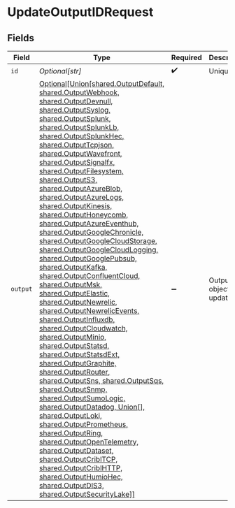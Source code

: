 # UpdateOutputIDRequest


## Fields

| Field                                                                                                                                                                                                                                                                                                                                                                                                                                                                                                                                                                                                                                                                                                                                                                                                                                                                                                                                                                                                                                                                                                                                                                                                                                            | Type                                                                                                                                                                                                                                                                                                                                                                                                                                                                                                                                                                                                                                                                                                                                                                                                                                                                                                                                                                                                                                                                                                                                                                                                                                             | Required                                                                                                                                                                                                                                                                                                                                                                                                                                                                                                                                                                                                                                                                                                                                                                                                                                                                                                                                                                                                                                                                                                                                                                                                                                         | Description                                                                                                                                                                                                                                                                                                                                                                                                                                                                                                                                                                                                                                                                                                                                                                                                                                                                                                                                                                                                                                                                                                                                                                                                                                      |
| ------------------------------------------------------------------------------------------------------------------------------------------------------------------------------------------------------------------------------------------------------------------------------------------------------------------------------------------------------------------------------------------------------------------------------------------------------------------------------------------------------------------------------------------------------------------------------------------------------------------------------------------------------------------------------------------------------------------------------------------------------------------------------------------------------------------------------------------------------------------------------------------------------------------------------------------------------------------------------------------------------------------------------------------------------------------------------------------------------------------------------------------------------------------------------------------------------------------------------------------------ | ------------------------------------------------------------------------------------------------------------------------------------------------------------------------------------------------------------------------------------------------------------------------------------------------------------------------------------------------------------------------------------------------------------------------------------------------------------------------------------------------------------------------------------------------------------------------------------------------------------------------------------------------------------------------------------------------------------------------------------------------------------------------------------------------------------------------------------------------------------------------------------------------------------------------------------------------------------------------------------------------------------------------------------------------------------------------------------------------------------------------------------------------------------------------------------------------------------------------------------------------ | ------------------------------------------------------------------------------------------------------------------------------------------------------------------------------------------------------------------------------------------------------------------------------------------------------------------------------------------------------------------------------------------------------------------------------------------------------------------------------------------------------------------------------------------------------------------------------------------------------------------------------------------------------------------------------------------------------------------------------------------------------------------------------------------------------------------------------------------------------------------------------------------------------------------------------------------------------------------------------------------------------------------------------------------------------------------------------------------------------------------------------------------------------------------------------------------------------------------------------------------------ | ------------------------------------------------------------------------------------------------------------------------------------------------------------------------------------------------------------------------------------------------------------------------------------------------------------------------------------------------------------------------------------------------------------------------------------------------------------------------------------------------------------------------------------------------------------------------------------------------------------------------------------------------------------------------------------------------------------------------------------------------------------------------------------------------------------------------------------------------------------------------------------------------------------------------------------------------------------------------------------------------------------------------------------------------------------------------------------------------------------------------------------------------------------------------------------------------------------------------------------------------ |
| `id`                                                                                                                                                                                                                                                                                                                                                                                                                                                                                                                                                                                                                                                                                                                                                                                                                                                                                                                                                                                                                                                                                                                                                                                                                                             | *Optional[str]*                                                                                                                                                                                                                                                                                                                                                                                                                                                                                                                                                                                                                                                                                                                                                                                                                                                                                                                                                                                                                                                                                                                                                                                                                                  | :heavy_check_mark:                                                                                                                                                                                                                                                                                                                                                                                                                                                                                                                                                                                                                                                                                                                                                                                                                                                                                                                                                                                                                                                                                                                                                                                                                               | Unique ID                                                                                                                                                                                                                                                                                                                                                                                                                                                                                                                                                                                                                                                                                                                                                                                                                                                                                                                                                                                                                                                                                                                                                                                                                                        |
| `output`                                                                                                                                                                                                                                                                                                                                                                                                                                                                                                                                                                                                                                                                                                                                                                                                                                                                                                                                                                                                                                                                                                                                                                                                                                         | [Optional[Union[shared.OutputDefault, shared.OutputWebhook, shared.OutputDevnull, shared.OutputSyslog, shared.OutputSplunk, shared.OutputSplunkLb, shared.OutputSplunkHec, shared.OutputTcpjson, shared.OutputWavefront, shared.OutputSignalfx, shared.OutputFilesystem, shared.OutputS3, shared.OutputAzureBlob, shared.OutputAzureLogs, shared.OutputKinesis, shared.OutputHoneycomb, shared.OutputAzureEventhub, shared.OutputGoogleChronicle, shared.OutputGoogleCloudStorage, shared.OutputGoogleCloudLogging, shared.OutputGooglePubsub, shared.OutputKafka, shared.OutputConfluentCloud, shared.OutputMsk, shared.OutputElastic, shared.OutputNewrelic, shared.OutputNewrelicEvents, shared.OutputInfluxdb, shared.OutputCloudwatch, shared.OutputMinio, shared.OutputStatsd, shared.OutputStatsdExt, shared.OutputGraphite, shared.OutputRouter, shared.OutputSns, shared.OutputSqs, shared.OutputSnmp, shared.OutputSumoLogic, shared.OutputDatadog, Union[], shared.OutputLoki, shared.OutputPrometheus, shared.OutputRing, shared.OutputOpenTelemetry, shared.OutputDataset, shared.OutputCriblTCP, shared.OutputCriblHTTP, shared.OutputHumioHec, shared.OutputDlS3, shared.OutputSecurityLake]]](undefined/models/shared/output.md) | :heavy_minus_sign:                                                                                                                                                                                                                                                                                                                                                                                                                                                                                                                                                                                                                                                                                                                                                                                                                                                                                                                                                                                                                                                                                                                                                                                                                               | Output object to be updated                                                                                                                                                                                                                                                                                                                                                                                                                                                                                                                                                                                                                                                                                                                                                                                                                                                                                                                                                                                                                                                                                                                                                                                                                      |